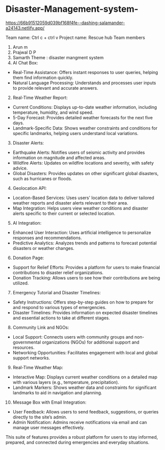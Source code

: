 # Disaster-Management-system-

https://66b91512059d039bf168f4fe--dashing-salamander-a24143.netlify.app/



Team name: Ctrl c + ctrl v
Project name: Rescue hub
Team members
1. Arun m
2. Prajwal D P
3. Samarth
Theme : disaster mangment system
1. AI Chat Box:
- Real-Time Assistance: Offers instant responses to user queries, helping them find information
quickly.
- Natural Language Processing: Understands and processes user inputs to provide relevant and
accurate answers.
2. Real-Time Weather Report:
- Current Conditions: Displays up-to-date weather information, including temperature, humidity,
and wind speed.
- 5-Day Forecast: Provides detailed weather forecasts for the next five days.
- Landmark-Specific Data: Shows weather constraints and conditions for specific landmarks, helping
users understand local variations.
3. Disaster Alerts:
- Earthquake Alerts: Notifies users of seismic activity and provides information on magnitude and
affected areas.
- Wildfire Alerts: Updates on wildfire locations and severity, with safety advice.
- Global Disasters: Provides updates on other significant global disasters, such as hurricanes or
floods.
4. Geolocation API:
- Location-Based Services: Uses users' location data to deliver tailored weather reports and disaster
alerts relevant to their area.
- Map Integration: Helps users view weather conditions and disaster alerts specific to their current
or selected location.
5. AI Integration:
- Enhanced User Interaction: Uses artificial intelligence to personalize responses and
recommendations.
- Predictive Analytics: Analyzes trends and patterns to forecast potential disasters or weather
changes.

6. Donation Page:
- Support for Relief Efforts: Provides a platform for users to make financial contributions to disaster
relief organizations.
- Donation Tracking: Allows users to see how their contributions are being utilized.
7. Emergency Tutorial and Disaster Timelines:
- Safety Instructions: Offers step-by-step guides on how to prepare for and respond to various types
of emergencies.
- Disaster Timelines: Provides information on expected disaster timelines and essential actions to
take at different stages.
8. Community Link and NGOs:
- Local Support: Connects users with community groups and non-governmental organizations
(NGOs) for additional support and resources.
- Networking Opportunities: Facilitates engagement with local and global support networks.

9. Real-Time Weather Map:
- Interactive Map: Displays current weather conditions on a detailed map with various layers (e.g.,
temperature, precipitation).
- Landmark Markers: Shows weather data and constraints for significant landmarks to aid in
navigation and planning.

10. Message Box with Email Integration:
- User Feedback: Allows users to send feedback, suggestions, or queries directly to the site’s
admin.
- Admin Notification: Admins receive notifications via email and can manage user messages
effectively.

This suite of features provides a robust platform for users to stay informed, prepared, and connected
during emergencies and everyday situations.
